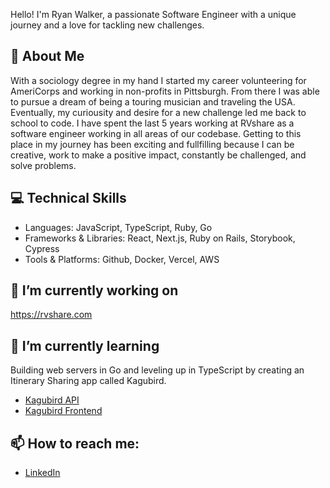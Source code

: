 Hello! I'm Ryan Walker, a passionate Software Engineer with a unique journey and a love for tackling new challenges.

## 💬 About Me
With a sociology degree in my hand I started my career volunteering for AmeriCorps and working in non-profits in Pittsburgh. From there I was able to pursue a dream of being a touring musician and traveling the USA. Eventually, my curiousity and desire for a new challenge led me back to school to code. I have spent the last 5 years working at RVshare as a software engineer working in all areas of our codebase. Getting to this place in my journey has been exciting and fullfilling because I can be creative, work to make a positive impact, constantly be challenged, and solve problems. 

## 💻 Technical Skills
- Languages: JavaScript, TypeScript, Ruby, Go
- Frameworks & Libraries: React, Next.js, Ruby on Rails, Storybook, Cypress
- Tools & Platforms: Github, Docker, Vercel, AWS

## 🔭 I’m currently working on
https://rvshare.com

## 🌱 I’m currently learning
Building web servers in Go and leveling up in TypeScript by creating an Itinerary Sharing app called Kagubird.
- [Kagubird API](https://github.com/rytwalker/kagubird-api)
- [Kagubird Frontend](https://github.com/rytwalker/kagubird)

## 📫 How to reach me:
- [LinkedIn](https://www.linkedin.com/in/ryan-walker-41082b47/)

<!--
**rytwalker/rytwalker** is a ✨ _special_ ✨ repository because its `README.md` (this file) appears on your GitHub profile.

Here are some ideas to get you started:

- 🔭 I’m currently working on ...
- 🌱 I’m currently learning ...
- 👯 I’m looking to collaborate on ...
- 🤔 I’m looking for help with ...
- 💬 Ask me about ...
- 📫 How to reach me: ...
- 😄 Pronouns: ...
- ⚡ Fun fact: ...
-->
